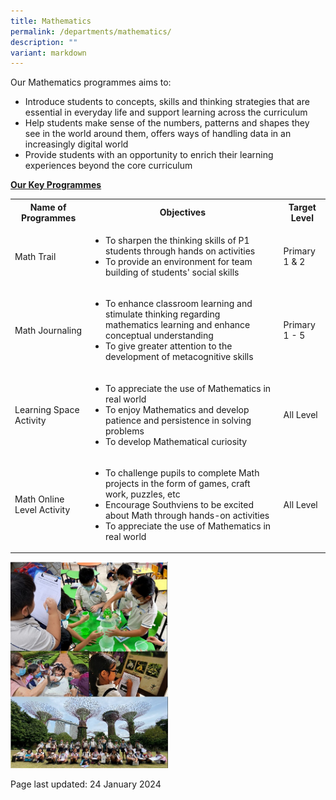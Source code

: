 ```yaml
---
title: Mathematics
permalink: /departments/mathematics/
description: ""
variant: markdown
---
```

<p>Our Mathematics programmes aims to:</p>
<p></p><ul><li>Introduce students to concepts, skills and thinking strategies that are essential in everyday life and support learning across the curriculum</li>
<li>Help students make sense of the numbers, patterns and shapes they see in the world around them, offers ways of handling data in an increasingly digital world</li>
<li>Provide students with an opportunity to enrich their learning experiences beyond the core curriculum
</li></ul><p></p>
	<p><strong><u>Our Key Programmes</u></strong></p>
<table>
	<tbody>
		<tr>
			<th>Name of Programmes</th>
			<th>Objectives</th>
			<th>Target Level</th>
		</tr>
		<tr>
			<td>Math Trail</td>
			<td><ul><li>To sharpen the thinking skills of P1 students through hands on activities</li><li>To provide an environment for team building of students' social skills</li></ul></td>
			<td>Primary 1 &amp; 2</td>
		</tr>
		<tr>
			<td>Math Journaling</td>
			<td><ul><li>To enhance classroom learning and stimulate thinking regarding mathematics learning and enhance conceptual understanding</li>
			<li>To give greater attention to the development of metacognitive skills</li></ul></td>
			<td>Primary 1 - 5</td>
		</tr>
		<tr>
			<td>Learning Space Activity</td>
			<td><ul><li>To appreciate the use of Mathematics in real world</li><li>To enjoy Mathematics and develop patience and persistence in solving problems</li><li>To develop Mathematical curiosity</li></ul></td>
			<td>All Level</td>
		</tr>
		<tr>
			<td>Math Online Level Activity</td>
			<td><ul><li>To challenge pupils to complete Math projects in the form of games, craft work, puzzles, etc</li><li>Encourage Southviens to be excited about Math through hands-on activities</li><li>To appreciate the use of Mathematics in real world</li></ul></td>
			<td>All Level</td>
		</tr>
	</tbody>
	</table>
	<img style="width: 50%" src="/images/Maths%20webpage.jpg">
<p>Page last updated: 24 January 2024</p>